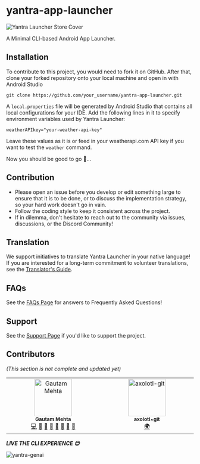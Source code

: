 # yantra-app-launcher

![Yantra Launcher Store Cover](https://github.com/coderGtm/yantra-app-launcher/assets/66418526/1e998174-5481-4b5d-96bb-3ebc7e4d857e)

A Minimal CLI-based Android App Launcher.

## Installation
To contribute to this project, you would need to fork it on GitHub. After that, clone your forked repository onto your local machine and open in with Android Studio
```
git clone https://github.com/your_username/yantra-app-launcher.git
```

A `local.properties` file will be generated by Android Studio that contains all local configurations for your IDE. Add the following lines in it to specify environment variables used by Yantra Launcher:
```
weatherAPIkey="your-weather-api-key"
```
Leave these values as it is or feed in your weatherapi.com API key if you want to test the `weather` command.

Now you should be good to go 🚀...

## Contribution
- Please open an issue before you develop or edit something large to ensure that it is to be done, or to discuss the implementation strategy, so your hard work doesn't go in vain.
- Follow the coding style to keep it consistent across the project.
- If in dilemma, don't hesitate to reach out to the community via issues, discussions, or the Discord Community!

## Translation
We support initiatives to translate Yantra Launcher in your native language! If you are interested for a long-term commitment to volunteer translations, see the [Translator's Guide](/Yantra_Launcher_Translators_Guide.pdf).

## FAQs
See the [FAQs Page](/faq.md) for answers to Frequently Asked Questions!

## Support
See the [Support Page](/support.md) if you'd like to support the project.

## Contributors
_(This section is not complete and updated yet)_

<!-- ALL-CONTRIBUTORS-LIST:START - Do not remove or modify this section -->
<!-- prettier-ignore-start -->
<!-- markdownlint-disable -->
<table>
  <tbody>
    <tr>
      <td align="center" valign="top" width="14.28%"><a href="https://github.com/coderGtm"><img src="https://avatars.githubusercontent.com/u/66418526?v=4?s=100" width="100px;" alt="Gautam Mehta"/><br /><sub><b>Gautam Mehta</b></sub></a><br /><a href="#code-coderGtm" title="Code">💻</a> <a href="#review-coderGtm" title="Reviewed Pull Requests">👀</a> <a href="#research-coderGtm" title="Research">🔬</a> <a href="#projectManagement-coderGtm" title="Project Management">📆</a> <a href="#doc-coderGtm" title="Documentation">📖</a> <a href="#design-coderGtm" title="Design">🎨</a> <a href="#ideas-coderGtm" title="Ideas, Planning, & Feedback">🤔</a> <a href="#maintenance-coderGtm" title="Maintenance">🚧</a></td>
      <td align="center" valign="top" width="14.28%"><a href="https://github.com/axolotl-git"><img src="https://avatars.githubusercontent.com/u/131001318?v=4?s=100" width="100px;" alt="axolotl-git"/><br /><sub><b>axolotl-git</b></sub></a><br /><a href="#translation-axolotl-git" title="Translation">🌍</a></td>
    </tr>
  </tbody>
</table>

<!-- markdownlint-restore -->
<!-- prettier-ignore-end -->

<!-- ALL-CONTRIBUTORS-LIST:END -->

***LIVE THE CLI EXPERIENCE :heart_eyes:***

![yantra-genai](https://github.com/coderGtm/yantra-app-launcher/assets/66418526/e721cdc3-f925-4b31-8b47-a8cba6fd7a63)
